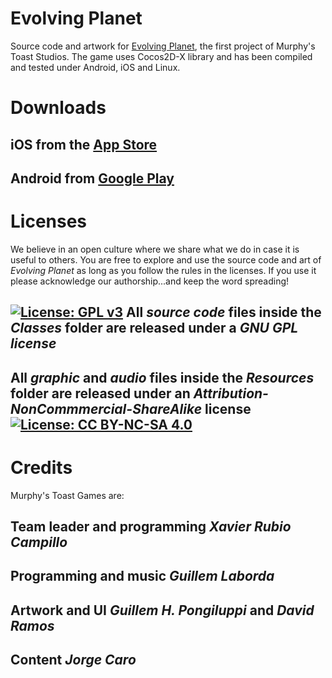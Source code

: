 Evolving Planet
=========

Source code and artwork for [Evolving Planet](www.evoplanetgame.com), the first project of Murphy's Toast Studios.
The game uses Cocos2D-X library and has been compiled and tested under Android, iOS and Linux. 

# Downloads

## iOS from the [App Store](https://itunes.apple.com/app/evolving-planet/id998255369)
## Android from [Google Play](https://play.google.com/store/apps/details?id=com.MurphysToast.EvolvingPlanet)

# Licenses

We believe in an open culture where we share what we do in case it is useful to others. You are free to explore and use the source code and art of *Evolving Planet* as long as you follow the rules in the licenses. If you use it please acknowledge our authorship...and keep the word spreading!

## [![License: GPL v3](https://img.shields.io/badge/License-GPL%20v3-blue.svg)](http://www.gnu.org/licenses/gpl-3.0) All *source code* files inside the *Classes* folder are released under a *GNU GPL license*
## All *graphic* and *audio* files inside the *Resources* folder are released under an *Attribution-NonCommmercial-ShareAlike* license [![License: CC BY-NC-SA 4.0](https://licensebuttons.net/l/by-nc-sa/4.0/80x15.png)](http://creativecommons.org/licenses/by-nc-sa/4.0/)

# Credits

Murphy's Toast Games are:

## Team leader and programming *Xavier Rubio Campillo*
## Programming and music *Guillem Laborda*
## Artwork and UI *Guillem H. Pongiluppi* and *David Ramos*
## Content *Jorge Caro*

